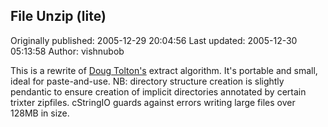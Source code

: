 ## File Unzip (lite)

Originally published: 2005-12-29 20:04:56
Last updated: 2005-12-30 05:13:58
Author: vishnubob 

This is a rewrite of <a href="http://aspn.activestate.com/ASPN/Cookbook/Python/Recipe/252508">Doug Tolton's</a> extract algorithm.  It's portable and small, ideal for paste-and-use.     NB: directory structure creation is slightly pendantic to ensure creation of implicit directories annotated by certain trixter zipfiles.  cStringIO guards against errors writing large files over 128MB in size.